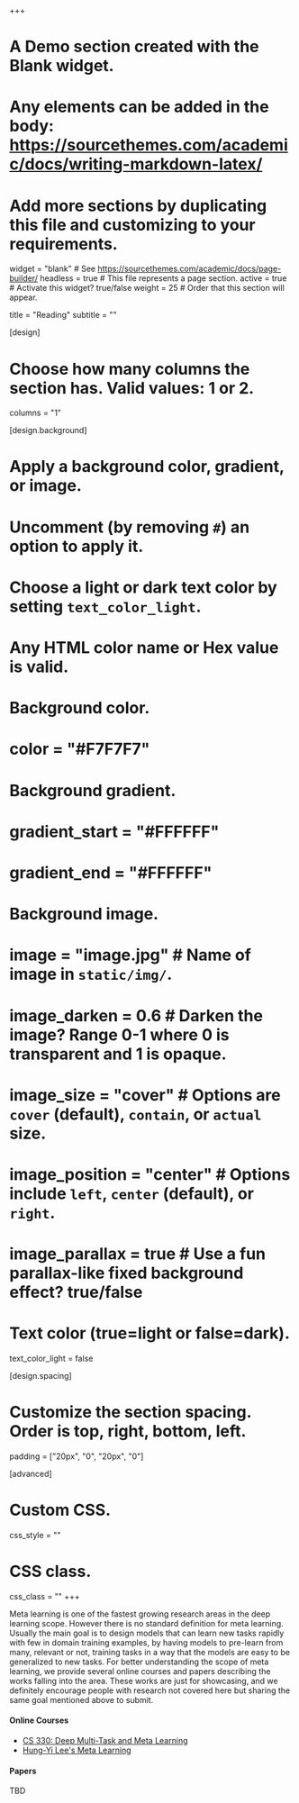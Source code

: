 +++
# A Demo section created with the Blank widget.
# Any elements can be added in the body: https://sourcethemes.com/academic/docs/writing-markdown-latex/
# Add more sections by duplicating this file and customizing to your requirements.

widget = "blank"  # See https://sourcethemes.com/academic/docs/page-builder/
headless = true  # This file represents a page section.
active =  true # Activate this widget? true/false
weight = 25  # Order that this section will appear.

title = "Reading"
subtitle = ""

[design]
  # Choose how many columns the section has. Valid values: 1 or 2.
  columns = "1"

[design.background]
  # Apply a background color, gradient, or image.
  #   Uncomment (by removing `#`) an option to apply it.
  #   Choose a light or dark text color by setting `text_color_light`.
  #   Any HTML color name or Hex value is valid.

  # Background color.
  # color = "#F7F7F7"
  
  # Background gradient.
  # gradient_start = "#FFFFFF"
  # gradient_end = "#FFFFFF"
  
  # Background image.
  # image = "image.jpg"  # Name of image in `static/img/`.
  # image_darken = 0.6  # Darken the image? Range 0-1 where 0 is transparent and 1 is opaque.
  # image_size = "cover"  #  Options are `cover` (default), `contain`, or `actual` size.
  # image_position = "center"  # Options include `left`, `center` (default), or `right`.
  # image_parallax = true  # Use a fun parallax-like fixed background effect? true/false
  
  # Text color (true=light or false=dark).
  text_color_light = false

[design.spacing]
  # Customize the section spacing. Order is top, right, bottom, left.
  padding = ["20px", "0", "20px", "0"]

[advanced]
 # Custom CSS. 
 css_style = ""
 
 # CSS class.
 css_class = ""
+++

Meta learning is one of the fastest growing research areas in the deep learning scope. However there is no standard definition for meta learning. Usually the main goal is to design models that can learn new tasks rapidly with few in domain training examples, by having models to pre-learn from many, relevant or not, training tasks in a way that the models are easy to be generalized to new tasks. For better understanding the scope of meta learning, we provide several online courses and papers describing the works falling into the area. These works are just for showcasing, and we definitely encourage people with research not covered here but sharing the same goal mentioned above to submit.


#### Online Courses

* [CS 330: Deep Multi-Task and Meta Learning](http://cs330.stanford.edu/)
* [Hung-Yi Lee's Meta Learning](https://www.youtube.com/channel/UC2ggjtuuWvxrHHHiaDH1dlQ)


#### Papers
TBD
<!--{{% alert note %}}-->
<!--Important information-->
<!--{{% /alert %}}-->
